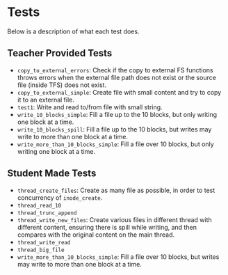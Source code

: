 # Tests

Below is a description of what each test does.

## Teacher Provided Tests

- `copy_to_external_errors`: Check if the copy to external FS functions throws
  errors when the external file path does not exist or the source file (inside TFS)
  does not exist.
- `copy_to_external_simple`: Create file with small content and try to copy it to an external file.
- `test1`: Write and read to/from file with small string.
- `write_10_blocks_simple`: Fill a file up to the 10 blocks, but only writing one block at a time.
- `write_10_blocks_spill`: Fill a file up to the 10 blocks, but writes may write to more than one block at a time.
- `write_more_than_10_blocks_simple`: Fill a file over 10 blocks, but only writing one block at a time.

## Student Made Tests

- `thread_create_files`: Create as many file as possible, in order to test concurrency of `inode_create`.
- `thread_read_10`
- `thread_trunc_append`
- `thread_write_new_files`: Create various files in different thread with different content,
  ensuring there is spill while writing, and then compares with the original content on the main thread.
- `thread_write_read`
- `thread_big_file`
- `write_more_than_10_blocks_simple`: Fill a file over 10 blocks, but writes may write to more than one block at a time.

